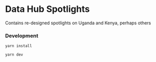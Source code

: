# Data Hub Spotlights

Contains re-designed spotlights on Uganda and Kenya, perhaps others

### Development

    yarn install

    yarn dev
